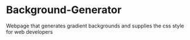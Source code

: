 # Background-Generator
Webpage that generates gradient backgrounds and supplies the css style for web developers
